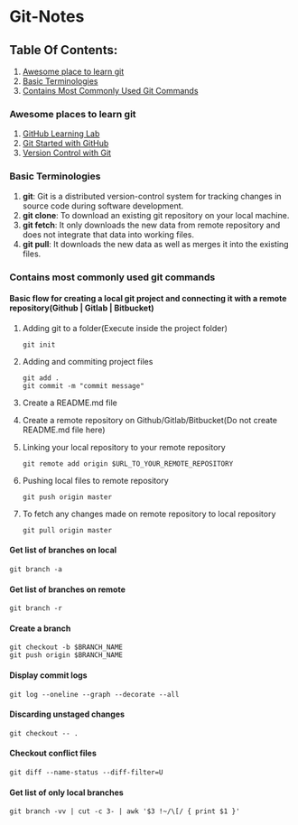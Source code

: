 # Git-Notes

## Table Of Contents:

1. [Awesome place to learn git](#awesome-places-to-learn-git)
2. [Basic Terminologies](#basic-terminologies)
3. [Contains Most Commonly Used Git Commands](#contains-most-commonly-used-git-commands)

### Awesome places to learn git

1. [GitHub Learning Lab](https://lab.github.com/)
2. [Git Started with GitHub](https://www.udemy.com/course/git-started-with-github/)
3. [Version Control with Git](https://www.udacity.com/course/version-control-with-git--ud123)

### Basic Terminologies

1. **git**: Git is a distributed version-control system for tracking changes in source code during software development.
2. **git clone**: To download an existing git repository on your local machine.
3. **git fetch**: It only downloads the new data from remote repository and does not integrate that data into working files.
4. **git pull**: It downloads the new data as well as merges it into the existing files.

### Contains most commonly used git commands

#### Basic flow for creating a local git project and connecting it with a remote repository(Github | Gitlab | Bitbucket)

1. Adding git to a folder(Execute inside the project folder)

   ```git init```

2. Adding and commiting project files 

   ```git add .```<br />
   ```git commit -m "commit message"```

3. Create a README.md file

4. Create a remote repository on Github/Gitlab/Bitbucket(Do not create README.md file here)

5. Linking your local repository to your remote repository

   ```git remote add origin $URL_TO_YOUR_REMOTE_REPOSITORY```

6. Pushing local files to remote repository
  
   ```git push origin master```

7. To fetch any changes made on remote repository to local repository

   ```git pull origin master```


#### Get list of branches on local

```git branch -a```

#### Get list of branches on remote

```git branch -r```

#### Create a branch

```git checkout -b $BRANCH_NAME```<br />
```git push origin $BRANCH_NAME```

#### Display commit logs

```git log --oneline --graph --decorate --all```

#### Discarding unstaged changes

```git checkout -- .```

#### Checkout conflict files

```git diff --name-status --diff-filter=U```

#### Get list of only local branches

```git branch -vv | cut -c 3- | awk '$3 !~/\[/ { print $1 }'```

